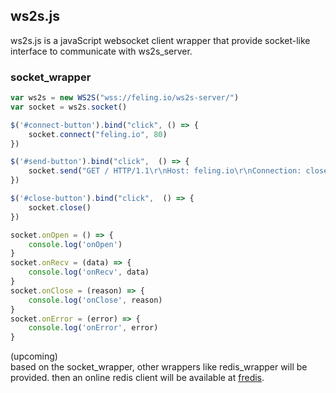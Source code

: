 ## ws2s.js
ws2s.js is a javaScript websocket client wrapper that provide socket-like interface to communicate with ws2s_server.    

### socket_wrapper
```javaScript
var ws2s = new WS2S("wss://feling.io/ws2s-server/")
var socket = ws2s.socket()

$('#connect-button').bind("click", () => {
    socket.connect("feling.io", 80)
})

$('#send-button').bind("click",  () => {
    socket.send("GET / HTTP/1.1\r\nHost: feling.io\r\nConnection: close\r\n\r\n")
})

$('#close-button').bind("click",  () => {
    socket.close()
})

socket.onOpen = () => {
    console.log('onOpen')
}
socket.onRecv = (data) => {
    console.log('onRecv', data)
}
socket.onClose = (reason) => {
    console.log('onClose', reason)
}
socket.onError = (error) => {
    console.log('onError', error)
}
```

(upcoming)      
based on the socket_wrapper, other wrappers like redis_wrapper will be provided. then an online redis client will be available at [fredis](https://feling.io/redis/).    

